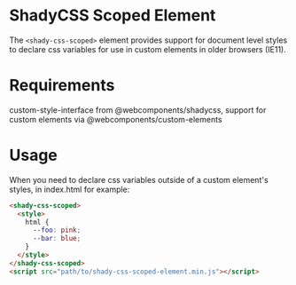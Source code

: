 # ShadyCSS Scoped Element
The `<shady-css-scoped>` element provides support for document level styles to declare css variables for use in custom elements in older browsers (IE11).

# Requirements
custom-style-interface from @webcomponents/shadycss, support for custom elements via @webcomponents/custom-elements

# Usage
When you need to declare css variables outside of a custom element's styles, in index.html for example:
```html
<shady-css-scoped>
  <style>
    html {
      --foo: pink;
      --bar: blue;
    }
  </style>
</shady-css-scoped>
<script src="path/to/shady-css-scoped-element.min.js"></script>
```
